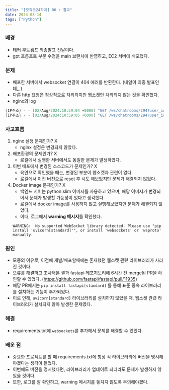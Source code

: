 ```yaml
---
title: "[모각코24하계] 06 : 결과"
date: 2024-08-14
tags: ["Python"]
---
```


### 배경
- 테커 부트캠프 최종발표 전날이다.
- gpt 프롬프트 부분 수정을 main 브랜치에 반영하고, EC2 서버에 배포했다.

### 문제
- 배포한 서버에서 websocket 연결이 404 에러를 반환한다. (내일이 최종 발표인데,,,)
- 다른 http 요청은 정상적으로 처리되지만 웹소켓만 처리되지 않는 것을 확인했다.
- nginx의 log
```c
{IP주소} - - [02/Aug/2024:10:59:04 +0000] "GET /ws/chatrooms/294?user_id=296 HTTP/1.1" 404 22 "-" "Mozilla/5.0 (Macintosh; Intel Mac OS X 10_15_7) AppleWebKit/605.1.15 (KHTML, like Gecko) Version/17.5 Safari/605.1.15"
{IP주소} - - [02/Aug/2024:10:59:05 +0000] "GET /ws/chatrooms/294?user_id=296 HTTP/1.1" 404 22 "-" "Mozilla/5.0 (Macintosh; Intel Mac OS X 10_15_7) AppleWebKit/605.1.15 (KHTML, like Gecko) Version/17.5 Safari/605.1.15"
```

### 사고흐름
1. nginx 설정 문제인가? X
   - nginx 설정은 변경되지 않았다.
2. 배포환경의 문제인가? X
   - 로컬에서 실행한 서버에서도 동일한 문제가 발생하였다.
3. 이번 배포에서 변경된 소스코드가 문제인가? X
   - 육안으로 확인했을 때는, 변경된 부분이 웹소켓과 관련이 없다.
   - 로컬에서 이전 버전으로 reset 후 시도 해보았지만 문제가 해결되지 않았다.
4. Docker image 문제인가? X
   - 백엔드 서버는 python:slim 이미지를 사용하고 있으며, 해당 이미지가 변경되어서 문제가 발생할 가능성이 있다고 생각했다.
   - 로컬에서 docker image를 사용하지 않고 실행해보았지만 문제가 해결되지 않았다.
   - 이때, 로그에서 **warning 메시지**를 확인했다.
    ```
    WARNING:  No supported WebSocket library detected. Please use "pip install 'uvicorn[standard]'", or install 'websockets' or 'wsproto' manually.
    ```

### 원인
- 모종의 이유로, 이전에 개발/배포할때에는 존재했던 웹소켓 관련 라이브러리가 사라진 것이다.
- 오류를 해결하고 조사해본 결과 fastapi 레포지토리에 6시간 전 merge된 PR을 확인할 수 있었다. (https://github.com/fastapi/fastapi/pull/11935)
- 해당 PR에서는 `pip install fastapi[standard]` 를 통해 표준 종속 라이브러리를 설치하는 기능이 추가되었다.
- 이로 인해, `uvicorn[standard]` 라이브러리를 설치하지 않았을 때, 웹소켓 관련 라이브러리가 설치되지 않아 발생한 문제였다.


### 해결
- requirements.txt에 `websockets`를 추가해서 문제를 해결할 수 있었다.

### 배운 점
- 중요한 프로젝트를 할 때 requirements.txt에 항상 각 라이브러리에 버전을 명시해야겠다는 생각이 들었다.
- 이번에도 버전을 명시했다면, 라이브러리가 업데이트 되더라도 문제가 발생하지 않았을 것이다.
- 또한, 로그를 잘 확인하고, warning 메시지를 놓치지 않도록 주의해야겠다.
